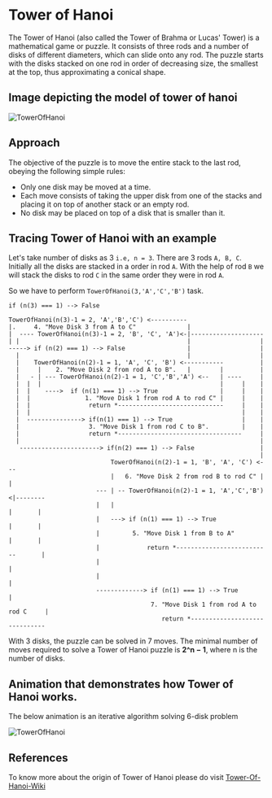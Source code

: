 # Tower of Hanoi
The Tower of Hanoi (also called the Tower of Brahma or Lucas' Tower) is a mathematical game or puzzle. It consists of three rods and a number of disks of different diameters, which can slide onto any rod. The puzzle starts with the disks stacked on one rod in order of decreasing size, the smallest at the top, thus approximating a conical shape.

## Image depicting the model of tower of hanoi 
![TowerOfHanoi](https://upload.wikimedia.org/wikipedia/commons/0/07/Tower_of_Hanoi.jpeg)

## Approach

The objective of the puzzle is to move the entire stack to the last rod, obeying the following simple rules:

- Only one disk may be moved at a time.
- Each move consists of taking the upper disk from one of the stacks and placing it on top of another stack or an empty rod.
- No disk may be placed on top of a disk that is smaller than it.

## Tracing Tower of Hanoi with an example

Let's take number of disks as 3 `i.e, n = 3`. There are 3 rods `A, B, C`.
Initially all the disks are stacked in a order in rod `A`. With the help of rod `B` we will stack the disks to rod `C` in the same order they were in rod `A`.<br>

So we have to perform `TowerOfHanoi(3,'A','C','B')` task.

```
if (n(3) === 1) --> False

TowerOfHanoi(n(3)-1 = 2, 'A','B','C') <----------
|.     4. "Move Disk 3 from A to C"              |
|  ---- TowerOfHanoi(n(3)-1 = 2, 'B', 'C', 'A')<-|--------------------                  
| |                                              |                   |
-----> if (n(2) === 1) --> False                 |                   |
  |                                              |                   |
  |    TowerOfHanoi(n(2)-1 = 1, 'A', 'C', 'B') <-----------          |
  |     |    2. "Move Disk 2 from rod A to B".   |        |          |
  |   - | --- TowerOfHanoi(n(2)-1 = 1, 'C','B','A') <--   | ----     |   
  |  |  |                                                 |     |    |
  |  |    ---->  if (n(1) === 1) --> True                 |     |    |
  |  |               1. "Move Disk 1 from rod A to rod C" |     |    |
  |  |                return *-----------------------------     |    |
  |  |                                                          |    |
  |  ---------------> if(n(1) === 1) --> True                   |    |
  |                   3. "Move Disk 1 from rod C to B".         |    |
  |                   return *----------------------------------     |
  |                                                                  | 
   ----------------------> if(n(2) === 1) --> False                  | 
                                                                     |
                            TowerOfHanoi(n(2)-1 = 1, 'B', 'A', 'C') <---  
                            |   6. "Move Disk 2 from rod B to rod C" | |
                        --- | -- TowerOfHanoi(n(2)-1 = 1, 'A','C','B')<|--------      
                        |   |                                          |       |
                        |   ---> if (n(1) === 1) --> True              |       |
                        |         5. "Move Disk 1 from B to A"         |       |
                        |             return *--------------------------       |
                        |                                                      |
                        |                                                      |
                        -------------> if (n(1) === 1) --> True                |
                                       7. "Move Disk 1 from rod A to rod C     |
                                          return *------------------------------
```
With 3 disks, the puzzle can be solved in 7 moves. The minimal number of moves required to solve a Tower of Hanoi puzzle is **2^n − 1**, where n is the number of disks.

## Animation that demonstrates how Tower of Hanoi works.

The below animation is an iterative algorithm solving 6-disk problem

![TowerOfHanoi](https://upload.wikimedia.org/wikipedia/commons/8/8d/Iterative_algorithm_solving_a_6_disks_Tower_of_Hanoi.gif)

## References 
To know more about the origin of Tower of Hanoi please do visit [Tower-Of-Hanoi-Wiki](https://en.wikipedia.org/wiki/Tower_of_Hanoi)